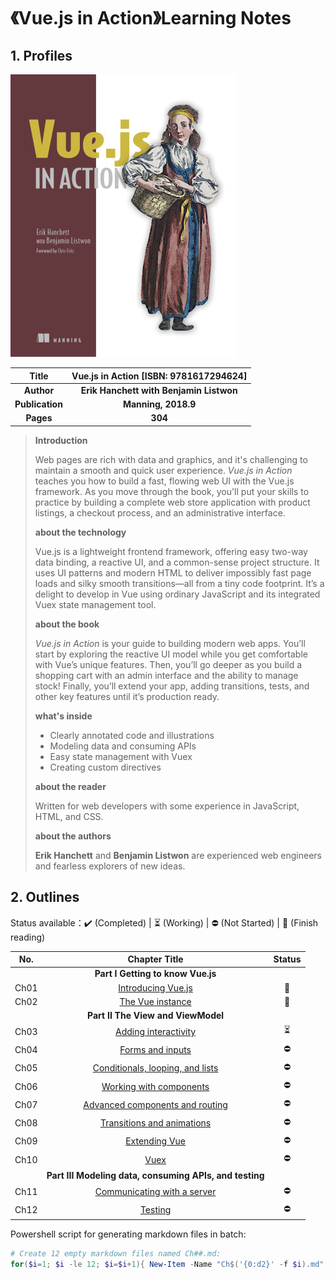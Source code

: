 # 《Vue.js in Action》Learning Notes



## 1. Profiles

![Vue.js in Action](assets/cover.png)

|    **Title**    | **Vue.js in Action** [ISBN: 9781617294624] |
| :-------------: | :----------------------------------------: |
|   **Author**    |  **Erik Hanchett with Benjamin Listwon**   |
| **Publication** |            **Manning, 2018.9**             |
|    **Pages**    |                  **304**                   |

> **Introduction**
>
> Web pages are rich with data and graphics, and it's challenging to maintain a smooth and quick user experience. *Vue.js in Action* teaches you how to build a fast, flowing web UI with the Vue.js framework. As you move through the book, you'll put your skills to practice by building a complete web store application with product listings, a checkout process, and an administrative interface.
>
> **about the technology**
>
> Vue.js is a lightweight frontend framework, offering easy two-way data binding, a reactive UI, and a common-sense project structure. It uses UI patterns and modern HTML to deliver impossibly fast page loads and silky smooth transitions—all from a tiny code footprint. It’s a delight to develop in Vue using ordinary JavaScript and its integrated Vuex state management tool.
>
> **about the book**
>
> *Vue.js in Action* is your guide to building modern web apps. You’ll start by exploring the reactive UI model while you get comfortable with Vue’s unique features. Then, you’ll go deeper as you build a shopping cart with an admin interface and the ability to manage stock! Finally, you’ll extend your app, adding transitions, tests, and other key features until it’s production ready.
>
> **what's inside**
>
> - Clearly annotated code and illustrations
> - Modeling data and consuming APIs
> - Easy state management with Vuex
> - Creating custom directives
>
> **about the reader**
>
> Written for web developers with some experience in JavaScript, HTML, and CSS.
>
> **about the authors**
>
> **Erik Hanchett** and **Benjamin Listwon** are experienced web engineers and fearless explorers of new ideas.



## 2. Outlines

Status available：:heavy_check_mark: (Completed) | :hourglass_flowing_sand: (Working) | :no_entry: (Not Started) | :orange_book: (Finish reading)

| No.  |                      Chapter Title                      |          Status          |
| :--: | :-----------------------------------------------------: | :----------------------: |
|      |            **Part I Getting to know Vue.js**            |                          |
| Ch01 |             [Introducing Vue.js](./Ch01.md)             |      :orange_book:       |
| Ch02 |              [The Vue instance](./Ch02.md)              |      :orange_book:       |
|      |           **Part II The View and ViewModel**            |                          |
| Ch03 |            [Adding interactivity](./Ch03.md)            | :hourglass_flowing_sand: |
| Ch04 |              [Forms and inputs](./Ch04.md)              |        :no_entry:        |
| Ch05 |      [Conditionals, looping, and lists](./Ch05.md)      |        :no_entry:        |
| Ch06 |          [Working with components](./Ch06.md)           |        :no_entry:        |
| Ch07 |      [Advanced components and routing](./Ch07.md)       |        :no_entry:        |
| Ch08 |         [Transitions and animations](./Ch08.md)         |        :no_entry:        |
| Ch09 |               [Extending Vue](./Ch09.md)                |        :no_entry:        |
| Ch10 |                    [Vuex](./Ch10.md)                    |        :no_entry:        |
|      | **Part III Modeling data, consuming APIs, and testing** |                          |
| Ch11 |        [Communicating with a server](./Ch11.md)         |        :no_entry:        |
| Ch12 |                  [Testing](./Ch12.md)                   |        :no_entry:        |



Powershell script for generating markdown files in batch:

```powershell
# Create 12 empty markdown files named Ch##.md:
for($i=1; $i -le 12; $i=$i+1){ New-Item -Name "Ch$('{0:d2}' -f $i).md"; }
```

 
